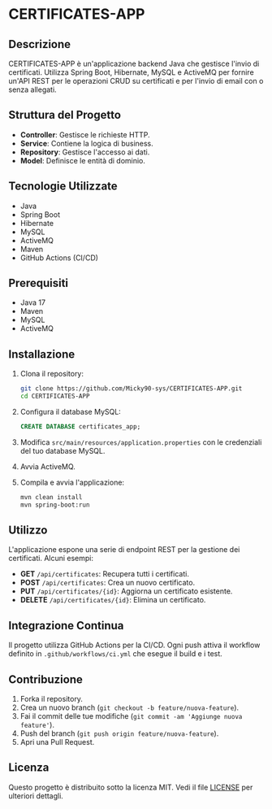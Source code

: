 # CERTIFICATES-APP

## Descrizione
CERTIFICATES-APP è un'applicazione backend Java che gestisce l'invio di certificati. Utilizza Spring Boot, Hibernate, MySQL e ActiveMQ per fornire un'API REST per le operazioni CRUD su certificati e per l'invio di email con o senza allegati. 

## Struttura del Progetto
- **Controller**: Gestisce le richieste HTTP.
- **Service**: Contiene la logica di business.
- **Repository**: Gestisce l'accesso ai dati.
- **Model**: Definisce le entità di dominio.

## Tecnologie Utilizzate
- Java
- Spring Boot
- Hibernate
- MySQL
- ActiveMQ
- Maven
- GitHub Actions (CI/CD)

## Prerequisiti
- Java 17
- Maven
- MySQL
- ActiveMQ

## Installazione
1. Clona il repository:
    ```bash
    git clone https://github.com/Micky90-sys/CERTIFICATES-APP.git
    cd CERTIFICATES-APP
    ```

2. Configura il database MySQL:
    ```sql
    CREATE DATABASE certificates_app;
    ```

3. Modifica `src/main/resources/application.properties` con le credenziali del tuo database MySQL.

4. Avvia ActiveMQ.

5. Compila e avvia l'applicazione:
    ```bash
    mvn clean install
    mvn spring-boot:run
    ```

## Utilizzo
L'applicazione espone una serie di endpoint REST per la gestione dei certificati. Alcuni esempi:

- **GET** `/api/certificates`: Recupera tutti i certificati.
- **POST** `/api/certificates`: Crea un nuovo certificato.
- **PUT** `/api/certificates/{id}`: Aggiorna un certificato esistente.
- **DELETE** `/api/certificates/{id}`: Elimina un certificato.

## Integrazione Continua
Il progetto utilizza GitHub Actions per la CI/CD. Ogni push attiva il workflow definito in `.github/workflows/ci.yml` che esegue il build e i test.

## Contribuzione
1. Forka il repository.
2. Crea un nuovo branch (`git checkout -b feature/nuova-feature`).
3. Fai il commit delle tue modifiche (`git commit -am 'Aggiunge nuova feature'`).
4. Push del branch (`git push origin feature/nuova-feature`).
5. Apri una Pull Request.

## Licenza
Questo progetto è distribuito sotto la licenza MIT. Vedi il file [LICENSE](LICENSE) per ulteriori dettagli.
